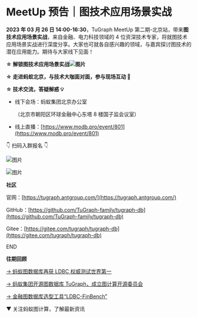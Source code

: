 # MeetUp 预告｜图技术应用场景实战

**2023 年 03 月 26 日 14:00-16:30**，TuGraph MeetUp 第二期-北京站，带来**图技术应用场景实战**，来自金融、电力科技领域的 4 位资深技术专家，将就图技术应用场景实战进行深度分享。大家也可就各自感兴趣的领域，与嘉宾探讨图技术的潜在应用能力。期待与大家线下见面！

**☆ 解锁图技术应用场景实战![图片](https://oscimg.oschina.net/oscnet/up-675ac67f657bae11afd3afc4047557bab09.png)**

**☆ 走进蚂蚁北京，与技术大咖面对面，参与现场互动 🎁**

**☆ 技术交流，答疑解惑 💡**

- 线下会场：蚂蚁集团北京办公室

  （北京市朝阳区环球金融中心东塔 8 楼国子监会议室）

- 线上直播：[https://www.modb.pro/event/801](https://www.modb.pro/event/801)

👇 扫码入群报名 👇

![图片](https://mdn.alipayobjects.com/huamei_qcdryc/afts/img/A*K2A2Spq7qS0AAAAAAAAAAAAADgOBAQ/original)

![图片](https://mdn.alipayobjects.com/huamei_qcdryc/afts/img/A*xsTqQbXQiUwAAAAAAAAAAAAADgOBAQ/original)

**社区**

官网：[https://tugraph.antgroup.com/](https://tugraph.antgroup.com/)

GitHub：[https://github.com/TuGraph-family/tugraph-db](https://github.com/TuGraph-family/tugraph-db)

Gitee：[https://gitee.com/tugraph/tugraph-db](https://gitee.com/tugraph/tugraph-db)

END

**往期回顾**

[→ 蚂蚁图数据库再获 LDBC 权威测试世界第一](http://mp.weixin.qq.com/s?__biz=MzkyNDI4Njc5NA==&mid=2247484415&idx=1&sn=9c59605e66943dc160def20f42e5109c&chksm=c1d969daf6aee0ccdaf43db80d17ae786ae07a21ec3ffa8642036d65ba82fac411a40a230a70&scene=21#wechat_redirect)

[→ 蚂蚁集团开源图数据库 TuGraph，成立图计算开源委员会](http://mp.weixin.qq.com/s?__biz=MzkyNDI4Njc5NA==&mid=2247484428&idx=1&sn=94f94a4dee8c24fca9812eeba2586533&chksm=c1d96e29f6aee73f5811d86023fb31e240b8b88d0b314bccf70f0ed2fffce07ca0e02694d32a&scene=21#wechat_redirect)

[→ 金融图数据库选型工具“LDBC-FinBench”](http://mp.weixin.qq.com/s?__biz=MzkyNDI4Njc5NA==&mid=2247484510&idx=1&sn=f88a18a1ddd0ca6851cce962092b671f&chksm=c1d96e7bf6aee76d5c8d425b723db95756b73449481bb53f1fe4374d742cee222f1fbf4a31cb&scene=21#wechat_redirect)

▼ 关注蚂蚁图计算，了解最新资讯